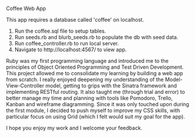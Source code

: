Coffee Web App

This app requires a database called 'coffee' on localhost.

1. Run the coffee.sql file to setup tables.
2. Run seeds.rb and blurb_seeds.rb to populate the db with seed data.
3. Run coffee_controller.rb to run local server.
4. Navigate to http://localhost:4567/ to view app.

Ruby was my first programming language and introduced me to the principles of Object Oriented Programming and Test Driven Development. This project allowed me to consolidate my learning by building a web app from scratch.
I really enjoyed deepening my understanding of the Model-View-Controller model, getting to grips with the Sinatra framework and implementing RESTful routing. It also taught me (through trial and error) to better manage my time and planning with tools like Pomodoro, Trello, Kanban and wireframe diagramming. Since it was only touched upon during the first module, I decided to push myself to improve my CSS skills, with particular focus on using Grid (which I felt would suit my goal for the app).

I hope you enjoy my work and I welcome your feedback.
